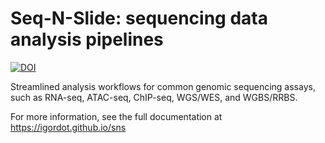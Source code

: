 # Seq-N-Slide: sequencing data analysis pipelines

[![DOI](https://zenodo.org/badge/66501450.svg)](https://zenodo.org/badge/latestdoi/66501450)

Streamlined analysis workflows for common genomic sequencing assays, such as RNA-seq, ATAC-seq, ChIP-seq, WGS/WES, and WGBS/RRBS.

For more information, see the full documentation at https://igordot.github.io/sns
